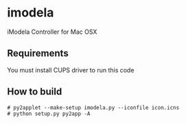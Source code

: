 imodela
=======

iModela Controller for Mac OSX

## Requirements
You must install CUPS driver to run this code

## How to build

```
# py2applet --make-setup imodela.py --iconfile icon.icns
# python setup.py py2app -A
```
